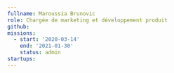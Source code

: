 ```yaml
---
fullname: Maroussia Brunovic
role: Chargée de marketing et développement produit 
github: 
missions:
  - start: '2020-03-14'
    end: '2021-01-30'
    status: admin 
startups:
---
```

